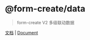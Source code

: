 # @form-create/data
> form-create V2 多级联动数据

[文档](http://form-create.com/v2) | [Document](http://form-create.com/en/v2)